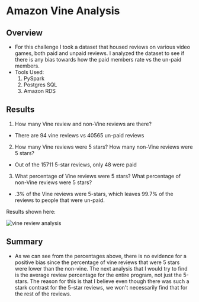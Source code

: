 # Amazon Vine Analysis

## Overview
- For this challenge I took a dataset that housed reviews on various video games, both paid and unpaid reviews. I analyzed the dataset to see if there is any bias towards how the paid members rate vs the un-paid members. 
- Tools Used:
  1) PySpark
  2) Postgres SQL
  3) Amazon RDS

## Results

1) How many Vine review and non-Vine reviews are there?
 - There are 94 vine reviews vs 40565 un-paid reviews
2) How many Vine reviews were 5 stars? How many non-Vine reviews were 5 stars?
 - Out of the 15711 5-star reviews, only 48 were paid
3) What percentage of Vine reviews were 5 stars? What percentage of non-Vine reviews were 5 stars?
 - .3% of the Vine reviews were 5-stars, which leaves 99.7% of the reviews to people that were un-paid.

Results shown here:

![vine review analysis](https://user-images.githubusercontent.com/75768098/115994064-183b8580-a59b-11eb-8312-baaad1ef9815.png)



## Summary
- As we can see from the percentages above, there is no evidence for a positive bias since the percentage of vine reviews that were 5 stars were lower than the non-vine. The next analysis that I would try to find is the average review percentage for the entire program, not just the 5-stars. The reason for this is that I believe even though there was such a stark contrast for the 5-star reviews, we won't necessarily find that for the rest of the reviews. 
